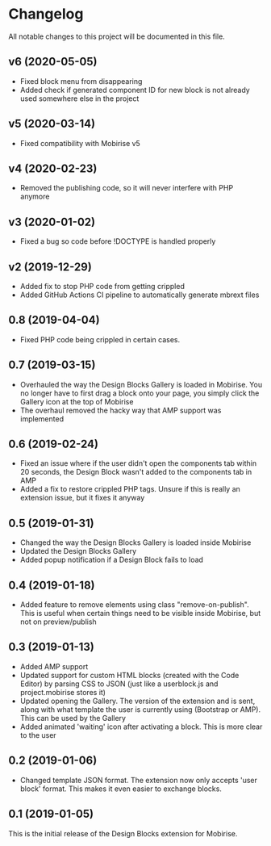 # Changelog

All notable changes to this project will be documented in this file.

## v6 (2020-05-05)

- Fixed block menu from disappearing
- Added check if generated component ID for new block is not already used somewhere else in the project

## v5 (2020-03-14)

- Fixed compatibility with Mobirise v5

## v4 (2020-02-23)

- Removed the publishing code, so it will never interfere with PHP anymore

## v3 (2020-01-02)

- Fixed a bug so code before !DOCTYPE is handled properly

## v2 (2019-12-29)

- Added fix to stop PHP code from getting crippled
- Added GitHub Actions CI pipeline to automatically generate mbrext files

## 0.8 (2019-04-04)

- Fixed PHP code being crippled in certain cases.

## 0.7 (2019-03-15)

- Overhauled the way the Design Blocks Gallery is loaded in Mobirise. You no longer have to first drag a block onto your page, you simply click the Gallery icon at the top of Mobirise
- The overhaul removed the hacky way that AMP support was implemented

## 0.6 (2019-02-24)

- Fixed an issue where if the user didn't open the components tab within 20 seconds, the Design Block wasn't added to the components tab in AMP
- Added a fix to restore crippled PHP tags. Unsure if this is really an extension issue, but it fixes it anyway

## 0.5 (2019-01-31)

- Changed the way the Design Blocks Gallery is loaded inside Mobirise
- Updated the Design Blocks Gallery
- Added popup notification if a Design Block fails to load

## 0.4 (2019-01-18)

- Added feature to remove elements using class "remove-on-publish". This is useful when certain things need to be visible inside Mobirise, but not on preview/publish

## 0.3 (2019-01-13)

- Added AMP support
- Updated support for custom HTML blocks (created with the Code Editor) by parsing CSS to JSON (just like a userblock.js and project.mobirise stores it)
- Updated opening the Gallery. The version of the extension and is sent, along with what template the user is currently using (Bootstrap or AMP). This can be used by the Gallery
- Added animated 'waiting' icon after activating a block. This is more clear to the user

## 0.2 (2019-01-06)

- Changed template JSON format. The extension now only accepts 'user block' format. This makes it even easier to exchange blocks.

## 0.1 (2019-01-05)

This is the initial release of the Design Blocks extension for Mobirise.